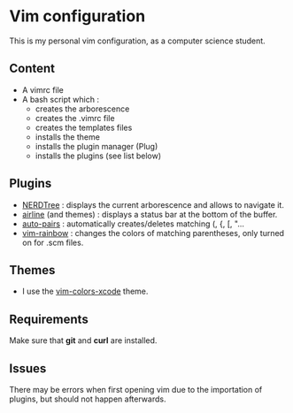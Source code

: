 # Vim configuration

This is my personal vim configuration, as a computer science student.

## Content
- A vimrc file
- A bash script which :
    - creates the arborescence
    - creates the .vimrc file
    - creates the templates files
    - installs the theme
    - installs the plugin manager (Plug)
    - installs the plugins (see list below)

## Plugins
- [NERDTree](https://github.com/preservim/nerdtree) : displays the current arborescence and allows to navigate it.
- [airline](https://github.com/vim-airline/vim-airline) (and themes) : displays a status bar at the bottom of the buffer.
- [auto-pairs](https://github.com/jiangmiao/auto-pairs) : automatically creates/deletes matching (, {, [, "...
- [vim-rainbow](https://github.com/frazrepo/vim-rainbow) : changes the colors of matching parentheses, only turned on for .scm files.

## Themes
- I use the [vim-colors-xcode](https://github.com/lunacookies/vim-colors-xcode) theme.

## Requirements
Make sure that **git** and **curl** are installed.

## Issues
There may be errors when first opening vim due to the importation of plugins, but should not happen afterwards.
